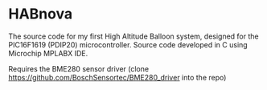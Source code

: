 # HABnova
The source code for my first High Altitude Balloon system, designed for the PIC16F1619 (PDIP20) microcontroller. Source code developed in C using Microchip MPLABX IDE.

Requires the BME280 sensor driver (clone https://github.com/BoschSensortec/BME280_driver into the repo)
